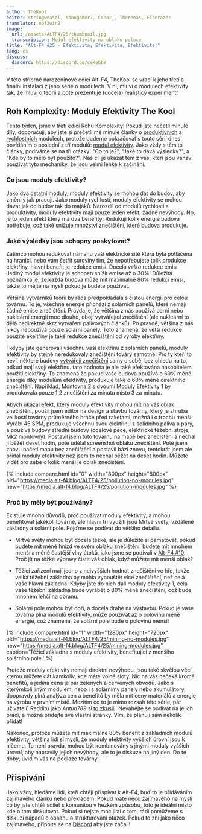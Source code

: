 ```yaml
---
author: TheKool
editor: stringweasel, Nanogamer7, Conor_, Therenas, Firerazer
translator: oof2win2
image:
  url: /assets/ALTF4/25/thumbnail.jpg
  transcription: Modul efektivity na oblaku poluce
title: "Alt-F4 #25 - Efektivita, Efektivita, Efektivita!"
lang: cs
discuss:
  discord: https://discord.gg/ceKebbY
---
```


V této stříbrné narozeninové edici Alt-F4, TheKool se vrací k jeho třetí a finální instalaci z jeho série o modulech. V ní, mluví o modulech efektivity tak, že mluví o teorii a poté prezentuje (docela) realisticý experiment!

## Roh Komplexity: Moduly Efektivity <author>The Kool</author>

Tento týden, jsme v třetí edici Rohu Komplexity! Pokud jste nečetli minulé díly, doporučuji, aby jste si přečetli mé minulé články o [produktivních](https://alt-f4.blog/cs/ALTF4-12/#complexity-corner-productivity-modules-thekool) a [rychlostních](https://alt-f4.blog/cs/ALTF4-16/#complexity-corner-speed-modules-thekool) modulech, protože budeme pokračovat s touto sérií dnes povídáním o poslední z tří modulů: [modul efektivity](https://wiki.factorio.com/Module#Efficiency_module). Jako vždy s těmito články, podíváme se na tři otázky: "Co to je?", "Jaké to dává výsledky?", a "Kde by to mělo být použito?". Náš cíl je ukázat těm z vás, kteří jsou váhaví používat tyto mechaniky, že jsou velmi lehké k začínání.

### Co jsou moduly efektivity?

Jako dva ostatní moduly, moduly efektivity se mohou dát do budov, aby změnily jak pracují. Jako moduly rychlosti, moduly efektivity se mohou dávat jak do budov tak do majáků. Narozdíl od modulů rychlosti a produktivity, moduly efektivity mají pouze jeden efekt, žádné nevýhody. No, je to jeden efekt který má dva benefity: Redukují kolik energie budova potřebuje, což také snižuje množství znečištění, které budova produkuje.

### Jaké výsledky jsou schopny poskytovat?

Zatímco mohou redukovat námahu vaší elektrické sítě která byla potlačena na hranici, nebo vám šetřit suroviny tím, že nepotřebujete tolik produkce elektřiny, hlavní benefit je redukce emisí. Docela *velká* redukce emisí. Jediný modul efektivity je schopen snížit emise až o 30%! Důležitá poznámka je, že každá budova může mít maximálně 80% redukci emisí, takže to mějte na mysli pokud je budete používat.

Většina výtvárníků teorií by ráda předpokládala s čistou energií pro celou továrnu. To je, všechna energie přichází z solárních panelů, které nemají žádné emise znečištění. Pravda je, že většina z nás používá parní nebo nukleární energii moc dlouho, obojí vytvářející znečištění (ale nukleární to dělá nedirektně skrz vytváření palivových článků). Po pravdě, většina z nás nikdy nepoužívá pouze solární panely. Toto znamená, že větší redukce použité ekeltřiny je také redukce znečištění od výroby elektřiny.

I kdyby jste generovali všechnu vaši elektřinu z solárních panelů, moduly efektivity by stejně neredukovaly znečištění továry samotné. Pro ty kteří to neví, některé budovy [vytvářejí znečištění](https://wiki.factorio.com/Pollution#Polluters) samy o sobě, bez ohledu na to, odkud mají svojí elektřinu. tato hodnota je ale také efektována násobitelem použití elektřiny. To znamená že pokud vaše budova používá o 60% méně energie díky modulům efektivity, produkuje také o 60% méně direktního znečištění. Například, Montovna 2 s dvoumi Moduly Efektivity 1 by produkovala pouze 1.2 znečištění za minutu místo 3 za minutu.

Abych ukázal efekt, který moduly efektivity mohou mít na váš oblak znečištění, použil jsem editor na design a stavbu továrny, který je zhruba velikostí továrny průměrného hráče před raketami, možná i o trochu menší. Vyrábí 45 SPM, produkuje všechnu svou elektřinu z solidního paliva a páry, a používá budovy střední budovy (ocelové pece, elektrické těžební stroje, Mk2 montovny). Postavil jsem tuto továrnu na mapě bez znečištění a nechal ji běžět deset hodin, poté udělal screenshot oblaku znečištění. Poté jsem znovu načetl mapu bez znečištění a postavil bázi znovu, tentokrát jsem ale přidal moduly efektivity než jsem to nechal běžět na deset hodin. Můžete vidět pro sebe o kolik menší je oblak znečištění.

{% include compare.html id="0" width="800px" height="800px" old="https://media.alt-f4.blog/ALTF4/25/pollution-no-modules.jpg" new="https://media.alt-f4.blog/ALTF4/25/pollution-modules.jpg"  %}

### Proč by měly být používány?

Existuje mnoho důvodů, proč používat moduly efektivity, a mohou benefitovat jakékoli továrně, ale hlavní tři využití jsou Mrtvé světy, vzdálené základny a solární pole. Pojďme se podívat do většího detailu.

* Mrtvé světy mohou být docela těžké, ale je důležité si pamatovat, pokud budete mít méně hnízd ve svém oblaku znečištění, budete mít mnohem menší a méně častější vlny útoků, jako jsme se podívali v [Alt-F4 #10](https://alt-f4.blog/cs/ALTF4-10/#border-walls-recon419a). Proč jít na těžké výpravy čistit váš oblak, když můžete mít menší oblak?

* Těžící zařízení mají jedno z nejvyšších hodnot znečištění ve hře, takže velká těžební základna by mohla vypouštět více znečištění, než celá vaše hlavní základna. Kdyby jste do nich dali moduly efektivity 1, celá vaše těžební základna bude vyrábět o 80% méně znečištění, což bude mnohem lehčí na obranu.

* Solární pole mohou být obří, a docela drahé na výstavbu. Pokud je vaše továrna plná modulů efektivity, může používat až o polovinu méně energie, což znamená, že solární pole bude o polovinu menší!

{% include compare.html id="1" width="1280px" height="720px" old="https://media.alt-f4.blog/ALTF4/25/mining-no-modules.jpg" new="https://media.alt-f4.blog/ALTF4/25/mining-modules.jpg" caption='Těžící základna s moduly efektivity, benefitující z menšího solárního pole.' %}

Protože moduly efektivity nemají direktní nevýhodu, jsou také skvělou věcí, kterou můžete dát kamkoliv, kde máte volné sloty. Nic na vás nečeká kromě benefitů, a jediná cena je pár zelených a červených obvodů. Jako s kterýmkoli jiným modulem, nebo i s solárnímy panely nebo akumulátory, doopravdy plná analýza cen a benefitů by měla mít ceny materiálů a energie na výrobu v prvním místě. Mezitím co to je mimo rozsah této série, pár uživatelů Redditu jako *Antun789* si [to zkusili](https://www.reddit.com/r/factorio/comments/gp454w/build_cost_and_power_efficiency_math_of_8_and_12/). Neváhejte se podívat na jejich práci, a možná přidejte své vlastní stránky. Vím, že plánuji sám několik přidat!

Nakonec, protože můžete mít maximálně 80% benefit z základních modulů efektivity, většina lidí si myslí, že moduly efektivity vyšších úrovní jsou k ničemu. To není pravda, mohou být kombinovány s jinými moduly vyšších úrovní, aby napravily jejich nevýhody, ale to je diskuze na jiný den. Do té doby, uvidím vás na podlaze továrny!

## Přispívání

Jako vždy, hledáme lidi, kteří chtějí přispívat k Alt-F4, buď to je přidáváním zajímavěho článku nebo překladem. Pokud máte něco zajímavého na mysli co by jste chtěli sdílet s komunitou v hezkém způsobu, toto je ideální místo kde o tom diskutovat. Pokud si nejste moc jisti o tom, rádi pomůžeme s diskuzí nápadů o obsahu a strukturování otázek. Pokud to zní jako něco zajímavého, připojte se na [Discord](https://discord.gg/nxnCFkb) aby jste začali!
